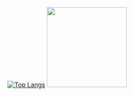 [![Top Langs](https://github-readme-stats.vercel.app/api/top-langs/?username=greenpioneer&layout=compact)](https://github.com/greenpioneer/github-readme-stats)
<img height="180em" src="https://github-readme-stats.vercel.app/api?username=Gapur&show_icons=true&hide_border=true&&count_private=true&include_all_commits=true" />
